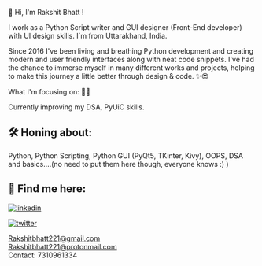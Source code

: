 
👋 Hi, I'm Rakshit Bhatt !


I work as a Python Script writer and GUI designer (Front-End developer) with UI design skills. I´m from Uttarakhand, India.

Since 2016 I've been living and breathing Python development and creating modern and user friendly interfaces along with neat code snippets. I've had the chance to immerse myself in many different works and projects, helping to make this journey a little better through design & code. ✨😍

What I'm focusing on: 👨‍💻

Currently improving my DSA, PyUiC skills.
  
   
## 🛠 Honing about:
Python, Python Scripting, Python GUI (PyQt5, TKinter, Kivy), OOPS, DSA and basics....(no need to put them here though, everyone knows :) )

  
## 🔗 Find me here:

[![linkedin](https://img.shields.io/badge/linkedin-0A66C2?style=for-the-badge&logo=linkedin&logoColor=white)](https://www.linkedin.com/in/rakshit-bhatt-161359169/)

[![twitter](https://img.shields.io/badge/twitter-1DA1F2?style=for-the-badge&logo=twitter&logoColor=white)](https://twitter.com/_Rakshit_Bhatt_)

Rakshitbhatt221@gmail.com      
Rakshitbhatt221@protonmail.com    
Contact: 7310961334
